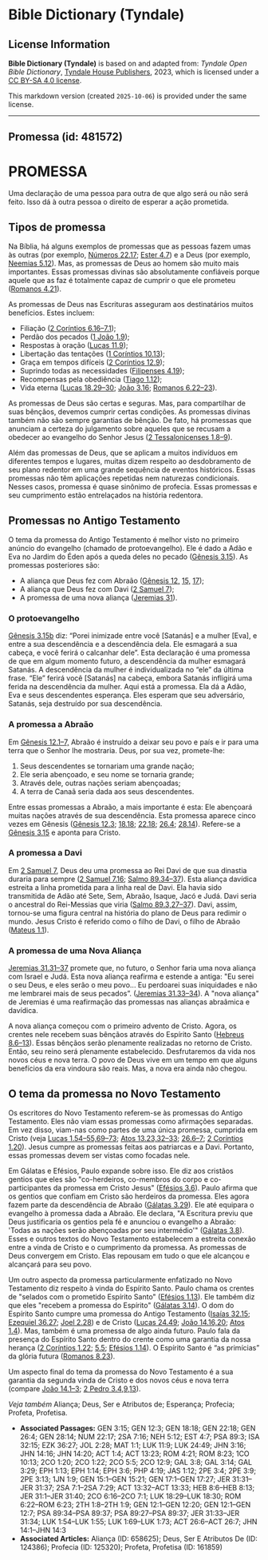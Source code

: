 # Bible Dictionary (Tyndale)

## License Information

**Bible Dictionary (Tyndale)** is based on and adapted from: _Tyndale Open Bible Dictionary_, [Tyndale House Publishers](https://tyndaleopenresources.com/), 2023, which is licensed under a [CC BY-SA 4.0 license](https://creativecommons.org/licenses/by-sa/4.0/legalcode.en).

This markdown version (created `2025-10-06`) is provided under the same license.



--------------------------------

## Promessa (id: 481572)

PROMESSA
========

Uma declaração de uma pessoa para outra de que algo será ou não será feito. Isso dá à outra pessoa o direito de esperar a ação prometida.

Tipos de promessa
-----------------

Na Bíblia, há alguns exemplos de promessas que as pessoas fazem umas às outras (por exemplo, [Números 22\.17](https://ref.ly/Num22:17); [Ester 4\.7](https://ref.ly/Esth4:7)) e a Deus (por exemplo, [Neemias 5\.12](https://ref.ly/Neh5:12)). Mas, as promessas de Deus ao homem são muito mais importantes. Essas promessas divinas são absolutamente confiáveis porque aquele que as faz é totalmente capaz de cumprir o que ele prometeu ([Romanos 4\.21](https://ref.ly/Rom4:21)).

As promessas de Deus nas Escrituras asseguram aos destinatários muitos benefícios. Estes incluem:

* Filiação ([2 Coríntios 6\.16–7\.1](https://ref.ly/2Cor6:16-2Cor7:1));
* Perdão dos pecados ([1 João 1\.9](https://ref.ly/1John1:9));
* Respostas à oração ([Lucas 11\.9](https://ref.ly/Luke11:9));
* Libertação das tentações ([1 Coríntios 10\.13](https://ref.ly/1Cor10:13));
* Graça em tempos difíceis ([2 Coríntios 12\.9](https://ref.ly/2Cor12:9));
* Suprindo todas as necessidades ([Filipenses 4\.19](https://ref.ly/Phil4:19));
* Recompensas pela obediência ([Tiago 1\.12](https://ref.ly/Jas1:12));
* Vida eterna ([Lucas 18\.29–30](https://ref.ly/Luke18:29-Luke18:30); [João 3\.16](https://ref.ly/John3:16); [Romanos 6\.22–23](https://ref.ly/Rom6:22-Rom6:23)).

As promessas de Deus são certas e seguras. Mas, para compartilhar de suas bênçãos, devemos cumprir certas condições. As promessas divinas também não são sempre garantias de bênção. De fato, há promessas que anunciam a certeza do julgamento sobre aqueles que se recusam a obedecer ao evangelho do Senhor Jesus ([2 Tessalonicenses 1\.8–9](https://ref.ly/2Thess1:8-2Thess1:9)).

Além das promessas de Deus, que se aplicam a muitos indivíduos em diferentes tempos e lugares, muitas dizem respeito ao desdobramento de seu plano redentor em uma grande sequência de eventos históricos. Essas promessas não têm aplicações repetidas nem naturezas condicionais. Nesses casos, promessa é quase sinônimo de profecia. Essas promessas e seu cumprimento estão entrelaçados na história redentora.

Promessas no Antigo Testamento
------------------------------

O tema da promessa do Antigo Testamento é melhor visto no primeiro anúncio do evangelho (chamado de protoevangelho). Ele é dado a Adão e Eva no Jardim do Éden após a queda deles no pecado ([Gênesis 3\.15](https://ref.ly/Gen3:15)). As promessas posteriores são:

* A aliança que Deus fez com Abraão ([Gênesis 12,](https://ref.ly/Gen12:1-Gen12:20) [15,](https://ref.ly/Gen15:1-Gen15:21) [17](https://ref.ly/Gen17:1-Gen17:27));
* A aliança que Deus fez com Davi ([2 Samuel 7](https://ref.ly/2Sam7:1-2Sam7:29));
* A promessa de uma nova aliança ([Jeremias 31](https://ref.ly/Jer31:1-Jer31:40)).

### O protoevangelho

[Gênesis 3\.15b](https://ref.ly/Gen3:15) diz: “Porei inimizade entre você \[Satanás] e a mulher \[Eva], e entre a sua descendência e a descendência dela. Ele esmagará a sua cabeça, e você ferirá o calcanhar dele”. Esta declaração é uma promessa de que em algum momento futuro, a descendência da mulher esmagará Satanás. A descendência da mulher é individualizada no “ele” da última frase. “Ele” ferirá você \[Satanás] na cabeça, embora Satanás infligirá uma ferida na descendência da mulher. Aqui está a promessa. Ela dá a Adão, Eva e seus descendentes esperança. Eles esperam que seu adversário, Satanás, seja destruído por sua descendência.

### A promessa a Abraão

Em [Gênesis 12\.1–7,](https://ref.ly/Gen12:1-Gen12:7) Abraão é instruído a deixar seu povo e país e ir para uma terra que o Senhor lhe mostraria. Deus, por sua vez, promete\-lhe:

1. Seus descendentes se tornariam uma grande nação;
2. Ele seria abençoado, e seu nome se tornaria grande;
3. Através dele, outras nações seriam abençoadas;
4. A terra de Canaã seria dada aos seus descendentes.

Entre essas promessas a Abraão, a mais importante é esta: Ele abençoará muitas nações através de sua descendência. Esta promessa aparece cinco vezes em Gênesis ([Gênesis 12\.3](https://ref.ly/Gen12:3); [18\.18](https://ref.ly/Gen18:18); [22\.18](https://ref.ly/Gen22:18); [26\.4](https://ref.ly/Gen26:4); [28\.14](https://ref.ly/Gen28:14)). Refere\-se a [Gênesis 3\.15](https://ref.ly/Gen3:15) e aponta para Cristo.

### A promessa a Davi

Em [2 Samuel 7](https://ref.ly/2Sam7:1-2Sam7:29), Deus deu uma promessa ao Rei Davi de que sua dinastia duraria para sempre ([2 Samuel 7\.16](https://ref.ly/2Sam7:16); [Salmo 89\.34–37](https://ref.ly/Ps89:34-Ps89:37)). Esta aliança davídica estreita a linha prometida para a linha real de Davi. Ela havia sido transmitida de Adão até Sete, Sem, Abraão, Isaque, Jacó e Judá. Davi seria o ancestral do Rei\-Messias que viria ([Salmo 89\.3,27–37](https://ref.ly/Ps89:3)). Davi, assim, tornou\-se uma figura central na história do plano de Deus para redimir o mundo. Jesus Cristo é referido como o filho de Davi, o filho de Abraão ([Mateus 1\.1](https://ref.ly/Matt1:1)).

### A promessa de uma Nova Aliança

[Jeremias 31\.31–37](https://ref.ly/Jer31:31-Jer31:37) promete que, no futuro, o Senhor faria uma nova aliança com Israel e Judá. Esta nova aliança reafirma e estende a antiga: "Eu serei o seu Deus, e eles serão o meu povo... Eu perdoarei suas iniquidades e não me lembrarei mais de seus pecados”. ([Jeremias 31\.33–34](https://ref.ly/Jer31:33-Jer31:34)). A "nova aliança" de Jeremias é uma reafirmação das promessas nas alianças abraâmica e davídica.

A nova aliança começou com o primeiro advento de Cristo. Agora, os crentes nele recebem suas bênçãos através do Espírito Santo ([Hebreus 8\.6–13](https://ref.ly/Heb8:6-Heb8:13)). Essas bênçãos serão plenamente realizadas no retorno de Cristo. Então, seu reino será plenamente estabelecido. Desfrutaremos da vida nos novos céus e nova terra. O povo de Deus vive em um tempo em que alguns benefícios da era vindoura são reais. Mas, a nova era ainda não chegou.

O tema da promessa no Novo Testamento
-------------------------------------

Os escritores do Novo Testamento referem\-se às promessas do Antigo Testamento. Eles não viam essas promessas como afirmações separadas. Em vez disso, viam\-nas como partes de uma única promessa, cumprida em Cristo (veja [Lucas 1\.54–55,69–73](https://ref.ly/Luke1:54-Luke1:55); [Atos 13\.23,32–33](https://ref.ly/Acts13:23); [26\.6–7](https://ref.ly/Acts26:6-Acts26:7); [2 Coríntios 1\.20](https://ref.ly/2Cor1:20)). Jesus cumpre as promessas feitas aos patriarcas e a Davi. Portanto, essas promessas devem ser vistas como focadas nele.

Em Gálatas e Efésios, Paulo expande sobre isso. Ele diz aos cristãos gentios que eles são "co\-herdeiros, co\-membros do corpo e co\-participantes da promessa em Cristo Jesus" ([Efésios 3\.6](https://ref.ly/Eph3:6)). Paulo afirma que os gentios que confiam em Cristo são herdeiros da promessa. Eles agora fazem parte da descendência de Abraão ([Gálatas 3\.29](https://ref.ly/Gal3:29)). Ele até equipara o evangelho à promessa dada a Abraão. Ele declara, "A Escritura previu que Deus justificaria os gentios pela fé e anunciou o evangelho a Abraão: 'Todas as nações serão abençoadas por seu intermédio'" ([Gálatas 3\.8](https://ref.ly/Gal3:8)). Esses e outros textos do Novo Testamento estabelecem a estreita conexão entre a vinda de Cristo e o cumprimento da promessa. As promessas de Deus convergem em Cristo. Elas repousam em tudo o que ele alcançou e alcançará para seu povo.

Um outro aspecto da promessa particularmente enfatizado no Novo Testamento diz respeito à vinda do Espírito Santo. Paulo chama os crentes de "selados com o prometido Espírito Santo" ([Efésios 1\.13](https://ref.ly/Eph1:13)). Ele também diz que eles "recebem a promessa do Espírito" ([Gálatas 3\.14](https://ref.ly/Gal3:14)). O dom do Espírito Santo cumpre uma promessa do Antigo Testamento ([Isaías 32\.15](https://ref.ly/Isa32:15); [Ezequiel 36\.27](https://ref.ly/Ezek36:27); [Joel 2\.28](https://ref.ly/Joel2:28)) e de Cristo ([Lucas 24\.49](https://ref.ly/Luke24:49); [João 14\.16,20](https://ref.ly/John14:16); [Atos 1\.4](https://ref.ly/Acts1:4)). Mas, também é uma promessa de algo ainda futuro. Paulo fala da presença do Espírito Santo dentro do crente como uma garantia da nossa herança ([2 Coríntios 1\.22](https://ref.ly/2Cor1:22); [5\.5](https://ref.ly/2Cor5:5); [Efésios 1\.14](https://ref.ly/Eph1:14)). O Espírito Santo é “as primícias” da glória futura ([Romanos 8\.23](https://ref.ly/Rom8:23)).

Um aspecto final do tema da promessa do Novo Testamento é a sua garantia da segunda vinda de Cristo e dos novos céus e nova terra (compare [João 14\.1–3](https://ref.ly/John14:1-John14:3); [2 Pedro 3\.4,9,13](https://ref.ly/2Pet3:4)).

*Veja também* Aliança; Deus, Ser e Atributos de; Esperança; Profecia; Profeta, Profetisa.

* **Associated Passages:** GEN 3:15; GEN 12:3; GEN 18:18; GEN 22:18; GEN 26:4; GEN 28:14; NUM 22:17; 2SA 7:16; NEH 5:12; EST 4:7; PSA 89:3; ISA 32:15; EZK 36:27; JOL 2:28; MAT 1:1; LUK 11:9; LUK 24:49; JHN 3:16; JHN 14:16; JHN 14:20; ACT 1:4; ACT 13:23; ROM 4:21; ROM 8:23; 1CO 10:13; 2CO 1:20; 2CO 1:22; 2CO 5:5; 2CO 12:9; GAL 3:8; GAL 3:14; GAL 3:29; EPH 1:13; EPH 1:14; EPH 3:6; PHP 4:19; JAS 1:12; 2PE 3:4; 2PE 3:9; 2PE 3:13; 1JN 1:9; GEN 15:1–GEN 15:21; GEN 17:1–GEN 17:27; JER 31:31–JER 31:37; 2SA 7:1–2SA 7:29; ACT 13:32–ACT 13:33; HEB 8:6–HEB 8:13; JER 31:1–JER 31:40; 2CO 6:16–2CO 7:1; LUK 18:29–LUK 18:30; ROM 6:22–ROM 6:23; 2TH 1:8–2TH 1:9; GEN 12:1–GEN 12:20; GEN 12:1–GEN 12:7; PSA 89:34–PSA 89:37; PSA 89:27–PSA 89:37; JER 31:33–JER 31:34; LUK 1:54–LUK 1:55; LUK 1:69–LUK 1:73; ACT 26:6–ACT 26:7; JHN 14:1–JHN 14:3
* **Associated Articles:** Aliança (ID: 658625); Deus, Ser E Atributos De (ID: 124386); Profecia (ID: 125320); Profeta, Profetisa (ID: 161859)

